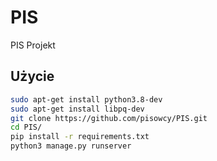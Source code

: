 # PIS
PIS Projekt

## Użycie
```sh
sudo apt-get install python3.8-dev
sudo apt-get install libpq-dev
git clone https://github.com/pisowcy/PIS.git
cd PIS/
pip install -r requirements.txt
python3 manage.py runserver
```
